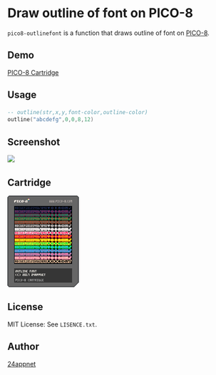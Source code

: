Draw outline of font on PICO-8
====

`pico8-outlinefont` is a function that draws outline of font on [PICO\-8](https://www.lexaloffle.com/pico-8.php).

## Demo

[PICO\-8 Cartridge](https://24appnet.github.io/pico8-outlinefont/)

## Usage

```lua
-- outline(str,x,y,font-color,outline-color)
outline("abcdefg",0,0,8,12) 
```

## Screenshot

![](https://raw.githubusercontent.com/24appnet/pico8-outlinefont/master/screenshot.gif)

## Cartridge

![](https://raw.githubusercontent.com/24appnet/pico8-outlinefont/master/outline.p8.png)

## License

MIT License: See `LISENCE.txt`.

## Author

[24appnet](https://github.com/24appnet)